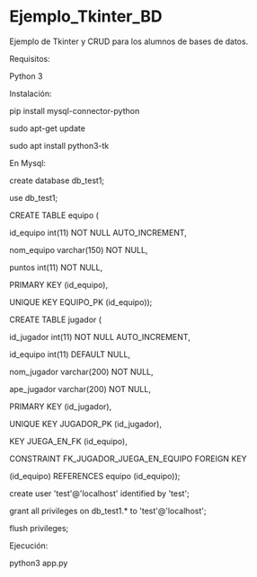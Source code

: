 # Ejemplo_Tkinter_BD
Ejemplo de Tkinter y CRUD para los alumnos de bases de datos.

Requisitos:

Python 3

Instalación:

pip install mysql-connector-python

sudo apt-get update

sudo apt install python3-tk

En Mysql: 

create database db_test1;

use db_test1;

CREATE TABLE equipo (

id_equipo int(11) NOT NULL AUTO_INCREMENT,

nom_equipo varchar(150) NOT NULL,

puntos int(11) NOT NULL,

PRIMARY KEY (id_equipo),

UNIQUE KEY EQUIPO_PK (id_equipo));

CREATE TABLE jugador (

id_jugador int(11) NOT NULL AUTO_INCREMENT,

id_equipo int(11) DEFAULT NULL,

nom_jugador varchar(200) NOT NULL,

ape_jugador varchar(200) NOT NULL,

PRIMARY KEY (id_jugador),

UNIQUE KEY JUGADOR_PK (id_jugador),

KEY JUEGA_EN_FK (id_equipo),

CONSTRAINT FK_JUGADOR_JUEGA_EN_EQUIPO FOREIGN KEY

(id_equipo) REFERENCES equipo (id_equipo));

create user 'test'@'localhost' identified by 'test';

grant all privileges on db_test1.* to 'test'@'localhost';

flush privileges;

Ejecución: 

python3 app.py
